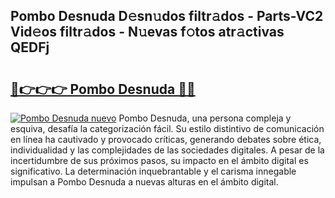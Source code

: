 ## Pombo Desnuda D𝚎sn𝚞dos filtr𝚊dos - Parts-VC2 Vid𝚎os filtr𝚊dos - N𝚞evas f𝚘tos atr𝚊ctivas QEDFj

# <h2><a href="http://mb1jx23.tromn.icu/?c=Pombo+Desnuda">🔗👉👉👉 Pombo Desnuda 🔗🔗</a></h2>

[![Pombo Desnuda nuevo](https://i.imgur.com/pEAQMta.gif)](http://mb1jx23.tromn.icu/?c=Pombo+Desnuda)
Pombo Desnuda, una persona compleja y esquiva, desafía la categorización fácil. Su estilo distintivo de comunicación en línea ha cautivado y provocado críticas, generando debates sobre ética, individualidad y las complejidades de las sociedades digitales. A pesar de la incertidumbre de sus próximos pasos, su impacto en el ámbito digital es significativo. La determinación inquebrantable y el carisma innegable impulsan a Pombo Desnuda a nuevas alturas en el ámbito digital.
